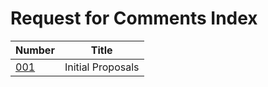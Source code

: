 # Request for Comments Index

| Number | Title |
|-------|-------|
| [001](001-initial-proposals/README.md) | Initial Proposals |

